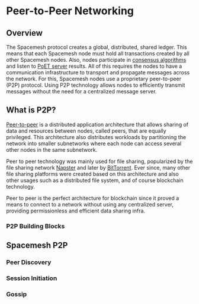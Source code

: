 # Peer-to-Peer Networking
## Overview

The Spacemesh protocol creates a global, distributed, shared ledger. This means that each Spacemesh node must hold all transactions created by all other Spacemesh nodes. Also, nodes participate in [consensus algorithms](../consensus/01-overview.md) and listen to [PoET server](../mining/03-poet.md) results. All of this requires the nodes to have a communication infrastructure to transport and propagate messages across the network. For this, Spacemesh nodes use a proprietary peer-to-peer (P2P) protocol. Using P2P technology allows  nodes to efficiently transmit messages without the need for a centralized message server.

## What is P2P?

[Peer-to-peer](https://en.wikipedia.org/wiki/Peer-to-peer) is a distributed application architecture that allows sharing of data and resources between nodes, called peers, that are equally privileged. This architecture also distributes workloads by partitioning the network into smaller subnetworks where each node can access several other nodes in the same subnetwork.

Peer to peer technology was mainly used for file sharing, popularized by the file sharing network [Napster](https://en.wikipedia.org/wiki/Napster) and later by [BitTorrent](https://en.wikipedia.org/wiki/BitTorrent). Ever since, many other file sharing platforms were created based on this architecture and also other usages such as a distributed file system, and of course blockchain technology.

Peer to peer is the perfect architecture for blockchain since it proved a means to connect to a network without using any centralized server, providing permissionless and efficient data sharing infra.

### P2P Building Blocks

## Spacemesh P2P

### Peer Discovery

### Session Initiation

### Gossip

